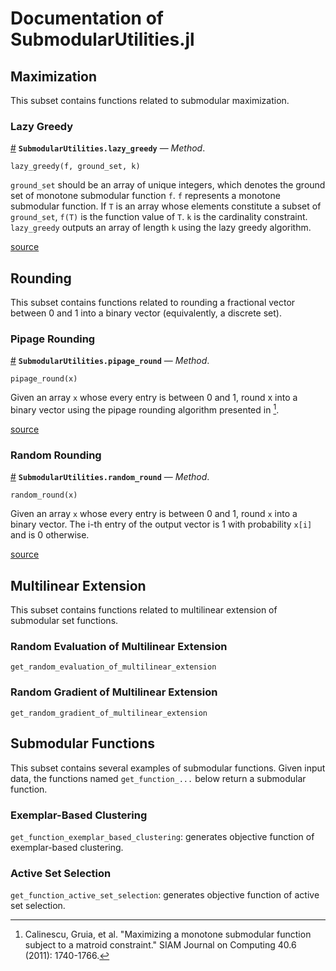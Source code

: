 
<a id='Documentation-of-SubmodularUtilities.jl-1'></a>

# Documentation of SubmodularUtilities.jl


<a id='Maximization-1'></a>

## Maximization


This subset contains functions related to submodular maximization.


<a id='Lazy-Greedy-1'></a>

### Lazy Greedy

<a id='SubmodularUtilities.lazy_greedy-Tuple{Any,Any,Any}' href='#SubmodularUtilities.lazy_greedy-Tuple{Any,Any,Any}'>#</a>
**`SubmodularUtilities.lazy_greedy`** &mdash; *Method*.



```
lazy_greedy(f, ground_set, k)
```

`ground_set` should be an array of unique integers, which denotes the ground  set of monotone submodular function `f`. `f` represents a monotone submodular  function. If `T` is an array whose elements constitute a subset of `ground_set`,  `f(T)` is the function value of `T`. `k` is the cardinality constraint.  `lazy_greedy` outputs an array of length `k` using the lazy greedy algorithm.


<a target='_blank' href='https://github.com/lchen91/Submodular_Utilities/blob/master/src/SubmodularUtilities.jl#L10-L18' class='documenter-source'>source</a><br>


<a id='Rounding-1'></a>

## Rounding


This subset contains functions related to rounding a fractional vector between 0 and 1 into a binary vector (equivalently, a discrete set).


<a id='Pipage-Rounding-1'></a>

### Pipage Rounding

<a id='SubmodularUtilities.pipage_round-Tuple{Any}' href='#SubmodularUtilities.pipage_round-Tuple{Any}'>#</a>
**`SubmodularUtilities.pipage_round`** &mdash; *Method*.



```
pipage_round(x)
```

Given an array `x` whose every entry is between 0 and 1, round x into a binary vector using the pipage rounding algorithm presented in [^ccpv].

[^ccpv]: Calinescu, Gruia, et al. "Maximizing a monotone submodular function subject to a matroid constraint." SIAM Journal on Computing 40.6 (2011): 1740-1766.


<a target='_blank' href='https://github.com/lchen91/Submodular_Utilities/blob/master/src/SubmodularUtilities.jl#L42-L49' class='documenter-source'>source</a><br>


<a id='Random-Rounding-1'></a>

### Random Rounding

<a id='SubmodularUtilities.random_round-Tuple{Any}' href='#SubmodularUtilities.random_round-Tuple{Any}'>#</a>
**`SubmodularUtilities.random_round`** &mdash; *Method*.



```
random_round(x)
```

Given an array `x` whose every entry is between 0 and 1, round `x` into a binary vector.  The i-th entry of the output vector is 1 with probability `x[i]` and is 0 otherwise.


<a target='_blank' href='https://github.com/lchen91/Submodular_Utilities/blob/master/src/SubmodularUtilities.jl#L109-L114' class='documenter-source'>source</a><br>


<a id='Multilinear-Extension-1'></a>

## Multilinear Extension


This subset contains functions related to multilinear extension of submodular set functions.


<a id='Random-Evaluation-of-Multilinear-Extension-1'></a>

### Random Evaluation of Multilinear Extension


`get_random_evaluation_of_multilinear_extension`


<a id='Random-Gradient-of-Multilinear-Extension-1'></a>

### Random Gradient of Multilinear Extension


`get_random_gradient_of_multilinear_extension`


<a id='Submodular-Functions-1'></a>

## Submodular Functions


This subset contains several examples of submodular functions. Given input data, the functions named `get_function_...` below return a submodular function. 


<a id='Exemplar-Based-Clustering-1'></a>

### Exemplar-Based Clustering


`get_function_exemplar_based_clustering`: generates objective function of exemplar-based clustering.


<a id='Active-Set-Selection-1'></a>

### Active Set Selection


`get_function_active_set_selection`: generates objective function of active set selection.

